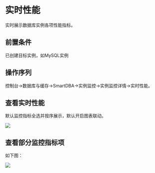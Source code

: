 # 实时性能
实时展示数据库实例各项性能指标。

## 前置条件
已创建目标实例，如MySQL实例

## 操作序列
控制台->数据库与缓存->SmartDBA->实例监控->实例监控详情->实时性能。

## 查看实时性能
默认监控指标全选并按序展示，默认开启图表联动。

![](../../Image/Document/real-time_performance1.png)
 
## 查看部分监控指标项
如下图：

![](../../Image/Document/real-time_performance2.png) 

